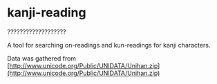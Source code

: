 # kanji-reading

???????????????????

A tool for searching on-readings and kun-readings for kanji characters.

Data was gathered from [http://www.unicode.org/Public/UNIDATA/Unihan.zip](http://www.unicode.org/Public/UNIDATA/Unihan.zip)
